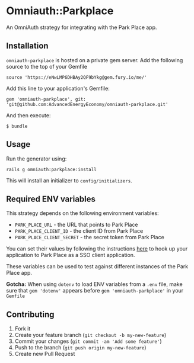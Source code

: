 # Omniauth::Parkplace

An OmniAuth strategy for integrating with the Park Place app.

## Installation
`omniauth-parkplace` is hosted on a private gem server. Add the following source
to the top of your Gemfile

    source 'https://eNwLMP6DHBAy2QF9bYkg@gem.fury.io/me/'

Add this line to your application's Gemfile:

    gem 'omniauth-parkplace', git: 'git@github.com:AdvancedEnergyEconomy/omniauth-parkplace.git'

And then execute:

    $ bundle

## Usage

Run the generator using:

    rails g omniauth:parkplace:install

This will install an initializer to `config/initializers`.

## Required ENV variables

This strategy depends on the following environment variables:

* `PARK_PLACE_URL` - the URL that points to Park Place
* `PARK_PLACE_CLIENT_ID` - the client ID from Park Place
* `PARK_PLACE_CLIENT_SECRET` - the secret token from Park Place

You can set their values by following the instructions
[here](https://github.com/AdvancedEnergyEconomy/parkplace/tree/laSSO#hooking-up-an-sso-client-app-to-park-place) to hook up your application to Park Place as a SSO client application.

These variables can be used to test against different instances of the Park Place app.

**Gotcha:** When using `dotenv` to load ENV variables from a `.env` file,
make sure that `gem 'dotenv'` appears before `gem 'omniauth-parkplace'` in your
`Gemfile`

## Contributing

1. Fork it
2. Create your feature branch (`git checkout -b my-new-feature`)
3. Commit your changes (`git commit -am 'Add some feature'`)
4. Push to the branch (`git push origin my-new-feature`)
5. Create new Pull Request
